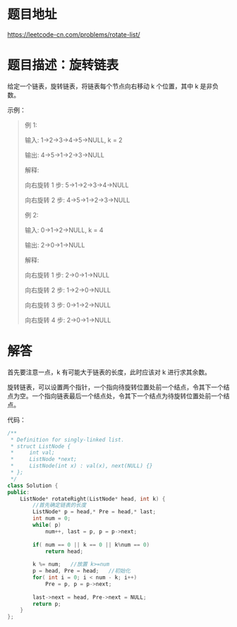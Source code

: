 # 题目地址

https://leetcode-cn.com/problems/rotate-list/

# 题目描述：旋转链表


给定一个链表，旋转链表，将链表每个节点向右移动 k 个位置，其中 k 是非负数。

示例：
>例 1:
>
>输入: 1->2->3->4->5->NULL, k = 2
>
>输出: 4->5->1->2->3->NULL
>
>解释:
>
>向右旋转 1 步: 5->1->2->3->4->NULL
>
>向右旋转 2 步: 4->5->1->2->3->NULL
>
>例 2:
>
>输入: 0->1->2->NULL, k = 4
>
>输出: 2->0->1->NULL
>
>解释:
>
>向右旋转 1 步: 2->0->1->NULL
>
>向右旋转 2 步: 1->2->0->NULL
>
>向右旋转 3 步: 0->1->2->NULL
>
>向右旋转 4 步: 2->0->1->NULL



# 解答

首先要注意一点，k 有可能大于链表的长度，此时应该对 k 进行求其余数。

旋转链表，可以设置两个指针，一个指向待旋转位置处前一个结点，令其下一个结点为空。一个指向链表最后一个结点处，令其下一个结点为待旋转位置处前一个结点。

代码：
```cpp
/**
 * Definition for singly-linked list.
 * struct ListNode {
 *     int val;
 *     ListNode *next;
 *     ListNode(int x) : val(x), next(NULL) {}
 * };
 */
class Solution {
public:
    ListNode* rotateRight(ListNode* head, int k) {
        //首先确定链表的长度
        ListNode* p = head,* Pre = head,* last;
        int num = 0;
        while( p)
            num++, last = p, p = p->next;
        
        if( num == 0 || k == 0 || k%num == 0)
            return head;
        
        k %= num;   //放置 k>=num
        p = head, Pre = head;   //初始化
        for( int i = 0; i < num - k; i++)
            Pre = p, p = p->next;
        
        last->next = head, Pre->next = NULL;
        return p;
    }
};
```
